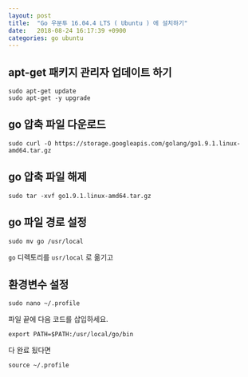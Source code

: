 ```yaml
---
layout: post
title:  "Go 우분투 16.04.4 LTS ( Ubuntu ) 에 설치하기"
date:   2018-08-24 16:17:39 +0900
categories: go ubuntu
---
```

## apt-get 패키지 관리자 업데이트 하기
```
sudo apt-get update
sudo apt-get -y upgrade
```

## go 압축 파일 다운로드
```
sudo curl -O https://storage.googleapis.com/golang/go1.9.1.linux-amd64.tar.gz
```

## go 압축 파일 해제
```
sudo tar -xvf go1.9.1.linux-amd64.tar.gz
```

## go 파일 경로 설정
```
sudo mv go /usr/local
```
`go` 디렉토리를 `usr/local` 로 옮기고

## 환경변수 설정
```
sudo nano ~/.profile
```
파일 끝에 다음 코드를 삽입하세요.
```
export PATH=$PATH:/usr/local/go/bin
```
다 완료 됬다면
```
source ~/.profile
```
